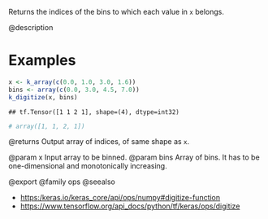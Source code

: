 Returns the indices of the bins to which each value in `x` belongs.

@description

# Examples

```r
x <- k_array(c(0.0, 1.0, 3.0, 1.6))
bins <- array(c(0.0, 3.0, 4.5, 7.0))
k_digitize(x, bins)
```

```
## tf.Tensor([1 1 2 1], shape=(4), dtype=int32)
```

```r
# array([1, 1, 2, 1])
```

@returns
Output array of indices, of same shape as `x`.

@param x Input array to be binned.
@param bins Array of bins. It has to be one-dimensional and monotonically
    increasing.

@export
@family ops
@seealso
+ <https:/keras.io/keras_core/api/ops/numpy#digitize-function>
+ <https://www.tensorflow.org/api_docs/python/tf/keras/ops/digitize>
